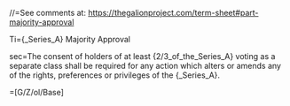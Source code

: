 //=See comments at: <a href="https://thegalionproject.com/term-sheet#part-majority-approval">https://thegalionproject.com/term-sheet#part-majority-approval</a>

Ti={_Series_A} Majority Approval

sec=The consent of holders of at least {2/3_of_the_Series_A} voting as a separate class shall be required for any action which alters or amends any of the rights, preferences or privileges of the {_Series_A}.

=[G/Z/ol/Base]

